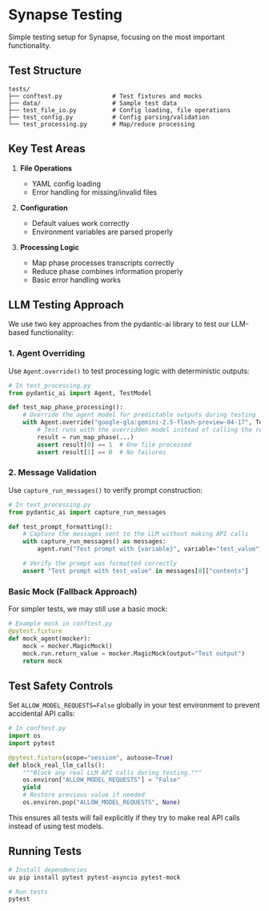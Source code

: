# Synapse Testing

Simple testing setup for Synapse, focusing on the most important functionality.

## Test Structure

```
tests/
├── conftest.py              # Test fixtures and mocks
├── data/                    # Sample test data
├── test_file_io.py          # Config loading, file operations
├── test_config.py           # Config parsing/validation
└── test_processing.py       # Map/reduce processing
```

## Key Test Areas

1. **File Operations**
   - YAML config loading
   - Error handling for missing/invalid files

2. **Configuration**
   - Default values work correctly
   - Environment variables are parsed properly

3. **Processing Logic**
   - Map phase processes transcripts correctly
   - Reduce phase combines information properly
   - Basic error handling works

## LLM Testing Approach

We use two key approaches from the pydantic-ai library to test our LLM-based functionality:

### 1. Agent Overriding

Use `Agent.override()` to test processing logic with deterministic outputs:

```python
# In test_processing.py
from pydantic_ai import Agent, TestModel

def test_map_phase_processing():
    # Override the agent model for predictable outputs during testing
    with Agent.override("google-gla:gemini-2.5-flash-preview-04-17", TestModel(outputs=["Test person profile"])):
        # Test runs with the overridden model instead of calling the real API
        result = run_map_phase(...)
        assert result[0] == 1  # One file processed
        assert result[1] == 0  # No failures
```

### 2. Message Validation

Use `capture_run_messages()` to verify prompt construction:

```python
# In test_processing.py
from pydantic_ai import capture_run_messages

def test_prompt_formatting():
    # Capture the messages sent to the LLM without making API calls
    with capture_run_messages() as messages:
        agent.run("Test prompt with {variable}", variable="test_value")

    # Verify the prompt was formatted correctly
    assert "Test prompt with test_value" in messages[0]["contents"]
```

### Basic Mock (Fallback Approach)

For simpler tests, we may still use a basic mock:

```python
# Example mock in conftest.py
@pytest.fixture
def mock_agent(mocker):
    mock = mocker.MagicMock()
    mock.run.return_value = mocker.MagicMock(output="Test output")
    return mock
```

## Test Safety Controls

Set `ALLOW_MODEL_REQUESTS=False` globally in your test environment to prevent accidental API calls:

```python
# In conftest.py
import os
import pytest

@pytest.fixture(scope="session", autouse=True)
def block_real_llm_calls():
    """Block any real LLM API calls during testing."""
    os.environ["ALLOW_MODEL_REQUESTS"] = "False"
    yield
    # Restore previous value if needed
    os.environ.pop("ALLOW_MODEL_REQUESTS", None)
```

This ensures all tests will fail explicitly if they try to make real API calls instead of using test models.

## Running Tests

```bash
# Install dependencies
uv pip install pytest pytest-asyncio pytest-mock

# Run tests
pytest
```